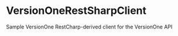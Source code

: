 VersionOneRestSharpClient
=========================

Sample VersionOne RestCharp-derived client for the VersionOne API
